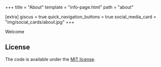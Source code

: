 +++
title = "About"
template = "info-page.html"
path = "about"

[extra]
giscus = true
quick_navigation_buttons = true
social_media_card = "img/social_cards/about.jpg"
+++

Welcome

## License

The code is available under the [MIT license](https://choosealicense.com/licenses/mit/).
